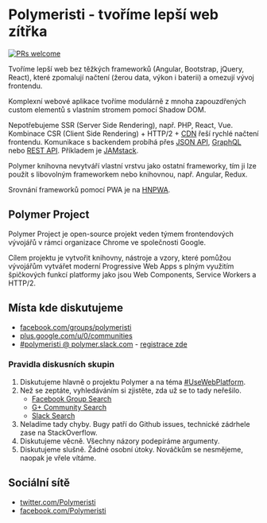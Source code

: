 # Polymeristi - tvoříme lepší web zítřka

[![PRs welcome](https://img.shields.io/badge/PRs-welcome-brightgreen.svg)](https://help.github.com/articles/about-pull-requests/)

Tvoříme lepší web bez těžkých frameworků (Angular, Bootstrap, jQuery, React), které zpomalují načtení (žerou data, výkon i baterii) a omezují vývoj frontendu.

Komplexní webové aplikace tvoříme modulárně z mnoha zapouzdřených custom elementů s vlastním stromem pomocí Shadow DOM.

Nepotřebujeme SSR (Server Side Rendering), např. PHP, React, Vue. Kombinace CSR (Client Side Rendering) + HTTP/2 + [CDN](https://cs.wikipedia.org/wiki/Content_delivery_network) řeší rychlé načtení frontendu. Komunikace s backendem probíhá přes [JSON API](http://jsonapi.org), [GraphQL](http://graphql.org) nebo [REST API](https://cs.wikipedia.org/wiki/Representational_State_Transfer). Příkladem je [JAMstack](https://jamstack.org).

Polymer knihovna nevytváří vlastní vrstvu jako ostatní frameworky, tím ji lze použít s libovolným frameworkem nebo knihovnou, např. Angular, Redux.

Srovnání frameworků pomocí PWA je na [HNPWA](https://hnpwa.com).

## Polymer Project

Polymer Project je open-source projekt veden týmem frontendových vývojářů v rámci organizace Chrome ve společnosti Google.

Cílem projektu je vytvořit knihovny, nástroje a vzory, které pomůžou vývojářům vytvářet moderní Progressive Web Apps s plným využitím špičkových funkcí platformy jako jsou Web Components, Service Workers a HTTP/2.

## Místa kde diskutujeme

- [facebook.com/groups/polymeristi](https://www.facebook.com/groups/polymeristi)
- [plus.google.com/u/0/communities](https://plus.google.com/u/0/communities/100749807415316706653)
- [#polymeristi @ polymer.slack.com](https://polymer.slack.com) - [registrace zde](https://polymer-slack.herokuapp.com)

### Pravidla diskusních skupin

1. Diskutujeme hlavně o projektu Polymer a na téma [#UseWebPlatform](https://github.com/UseWebPlatform/motto-UseWebPlatform).
2. Než se zeptáte, vyhledáváním si zjistěte, zda už se to tady neřešilo.
   - [Facebook Group Search](https://facebook.com/groups/polymeristi/search/?query=redux)
   - [G+ Community Search](https://plus.google.com/u/0/communities/100749807415316706653/s/redux)
   - [Slack Search](https://polymer.slack.com/messages/C790AMQKH/search/redux/)
3. Neladíme tady chyby. Bugy patří do Github issues, technické zádrhele zase na StackOverflow.
4. Diskutujeme věcně. Všechny názory podepíráme argumenty.
5. Diskutujeme slušně. Žádné osobní útoky. Nováčkům se nesmějeme, naopak je vřele vítáme.

## Sociální sítě

- [twitter.com/Polymeristi](https://twitter.com/Polymeristi)
- [facebook.com/Polymeristi](https://www.facebook.com/polymeristi)
